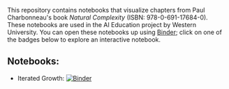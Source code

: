 This repository contains notebooks that visualize chapters from Paul Charbonneau's book _Natural Complexity_ (ISBN: 978-0-691-17684-0). These notebooks are used in the AI Education project by Western University. You can open these notebooks up using [Binder](https://mybinder.readthedocs.io/en/latest/); click on one of the badges below to explore an interactive notebook.

## Notebooks:

- Iterated Growth: [![Binder](https://mybinder.org/badge_logo.svg)](https://mybinder.org/v2/gh/AI-Education-Western-University/natural-computing/HEAD?labpath=Iterated+Growth.ipynb)
